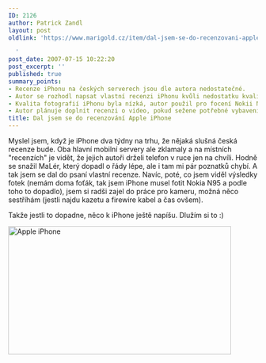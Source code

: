 ```yaml
---
ID: 2126
author: Patrick Zandl
layout: post
oldlink: 'https://www.marigold.cz/item/dal-jsem-se-do-recenzovani-apple-iphone

  '
post_date: 2007-07-15 10:22:20
post_excerpt: ''
published: true
summary_points:
- Recenze iPhonu na českých serverech jsou dle autora nedostatečné.
- Autor se rozhodl napsat vlastní recenzi iPhonu kvůli nedostatku kvalitních recenzí.
- Kvalita fotografií iPhonu byla nízká, autor použil pro focení Nokii N95.
- Autor plánuje doplnit recenzi o video, pokud sežene potřebné vybavení.
title: Dal jsem se do recenzování Apple iPhone
---
```


Myslel jsem, když je iPhone dva týdny na trhu, že nějaká slušná česká recenze bude. Oba hlavní mobilní servery ale zklamaly a na místních "recenzích" je vidět, že jejich autoři drželi telefon v ruce jen na chvíli. Hodně se snažil MaLér, který dopadl o řády lépe, ale i tam mi pár poznatků chybí. A tak jsem se dal do psaní vlastní recenze. Navíc, poté, co jsem viděl výsledky fotek (nemám doma foťák, tak jsem iPhone musel fotit Nokia N95 a podle toho to dopadlo), jsem si radši zajel do práce pro kameru, možná něco sestříhám (jestli najdu kazetu a firewire kabel a čas ovšem).

Takže jestli to dopadne, něco k iPhone ještě napíšu. Dlužím si to :)

<img src="http://www.marigold.cz/wp-content/15072007087.jpg" width="450" height="259" alt="Apple iPhone" title="Apple iPhone" />